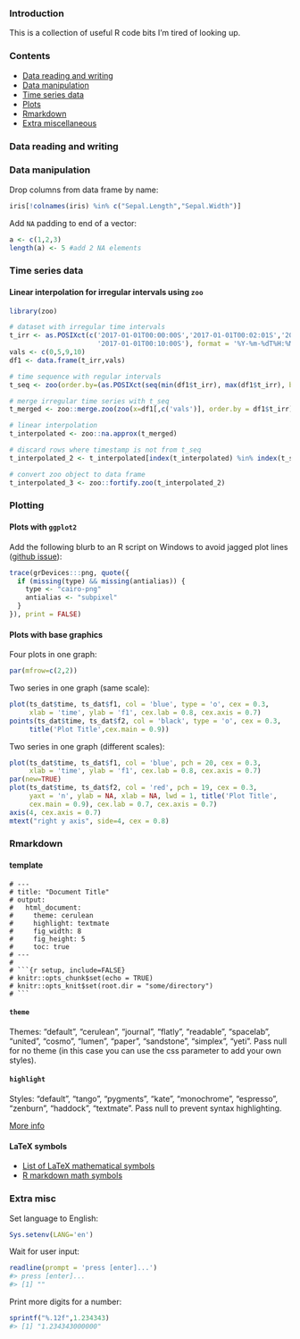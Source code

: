
<!-- README.md is generated from README.Rmd. Please edit that file -->

### Introduction

This is a collection of useful R code bits I’m tired of looking up.

### Contents

  - [Data reading and writing](#data-reading-and-writing)
  - [Data manipulation](#data-manipulation)
  - [Time series data](#time-series-data)
  - [Plots](#plots)
  - [Rmarkdown](#rmarkdown)
  - [Extra miscellaneous](#extra-misc)

### Data reading and writing

### Data manipulation

Drop columns from data frame by name:

``` r
iris[!colnames(iris) %in% c("Sepal.Length","Sepal.Width")]
```

Add `NA` padding to end of a vector:

``` r
a <- c(1,2,3)
length(a) <- 5 #add 2 NA elements
```

### Time series data

#### Linear interpolation for irregular intervals using `zoo`

``` r
library(zoo)

# dataset with irregular time intervals
t_irr <- as.POSIXct(c('2017-01-01T00:00:00S','2017-01-01T00:02:01S','2017-01-01T00:07:32S',
                      '2017-01-01T00:10:00S'), format = '%Y-%m-%dT%H:%M:%SS')
vals <- c(0,5,9,10)
df1 <- data.frame(t_irr,vals)

# time sequence with regular intervals
t_seq <- zoo(order.by=(as.POSIXct(seq(min(df1$t_irr), max(df1$t_irr), by = '1 min'))))

# merge irregular time series with t_seq
t_merged <- zoo::merge.zoo(zoo(x=df1[,c('vals')], order.by = df1$t_irr), t_seq)

# linear interpolation
t_interpolated <- zoo::na.approx(t_merged)

# discard rows where timestamp is not from t_seq
t_interpolated_2 <- t_interpolated[index(t_interpolated) %in% index(t_seq)]

# convert zoo object to data frame
t_interpolated_3 <- zoo::fortify.zoo(t_interpolated_2)
```

### Plotting

#### Plots with `ggplot2`

Add the following blurb to an R script on Windows to avoid jagged plot
lines ([github issue](https://github.com/rstudio/rstudio/issues/2142)):

``` r
trace(grDevices:::png, quote({
  if (missing(type) && missing(antialias)) {
    type <- "cairo-png"
    antialias <- "subpixel"
  }
}), print = FALSE)
```

#### Plots with base graphics

Four plots in one graph:

``` r
par(mfrow=c(2,2))
```

Two series in one graph (same scale):

``` r
plot(ts_dat$time, ts_dat$f1, col = 'blue', type = 'o', cex = 0.3,
     xlab = 'time', ylab = 'f1', cex.lab = 0.8, cex.axis = 0.7)
points(ts_dat$time, ts_dat$f2, col = 'black', type = 'o', cex = 0.3,
     title('Plot Title',cex.main = 0.9))
```

Two series in one graph (different scales):

``` r
plot(ts_dat$time, ts_dat$f1, col = 'blue', pch = 20, cex = 0.3,
     xlab = 'time', ylab = 'f1', cex.lab = 0.8, cex.axis = 0.7)
par(new=TRUE)
plot(ts_dat$time, ts_dat$f2, col = 'red', pch = 19, cex = 0.3,
     yaxt = 'n', ylab = NA, xlab = NA, lwd = 1, title('Plot Title',
     cex.main = 0.9), cex.lab = 0.7, cex.axis = 0.7)
axis(4, cex.axis = 0.7)
mtext("right y axis", side=4, cex = 0.8)
```

### Rmarkdown

#### template

```` text
# ---
# title: "Document Title"
# output: 
#   html_document:
#     theme: cerulean
#     highlight: textmate
#     fig_width: 8
#     fig_height: 5
#     toc: true
# ---
# 
# ```{r setup, include=FALSE}
# knitr::opts_chunk$set(echo = TRUE)
# knitr::opts_knit$set(root.dir = "some/directory")
# ```
````

#### `theme`

Themes: “default”, “cerulean”, “journal”, “flatly”, “readable”,
“spacelab”, “united”, “cosmo”, “lumen”, “paper”, “sandstone”,
“simplex”, “yeti”. Pass null for no theme (in this case you can use
the css parameter to add your own styles).

#### `highlight`

Styles: “default”, “tango”, “pygments”, “kate”, “monochrome”,
“espresso”, “zenburn”, “haddock”, “textmate”. Pass null to prevent
syntax highlighting.

[More info](https://rmarkdown.rstudio.com/html_document_format.html)

#### LaTeX symbols

  - [List of LaTeX mathematical
    symbols](https://oeis.org/wiki/List_of_LaTeX_mathematical_symbols)
  - [R markdown math
    symbols](https://francoisbirgand.github.io/RMarkdown_instructions.html)

### Extra misc

Set language to English:

``` r
Sys.setenv(LANG='en')
```

Wait for user input:

``` r
readline(prompt = 'press [enter]...')
#> press [enter]...
#> [1] ""
```

Print more digits for a number:

``` r
sprintf("%.12f",1.234343)
#> [1] "1.234343000000"
```
